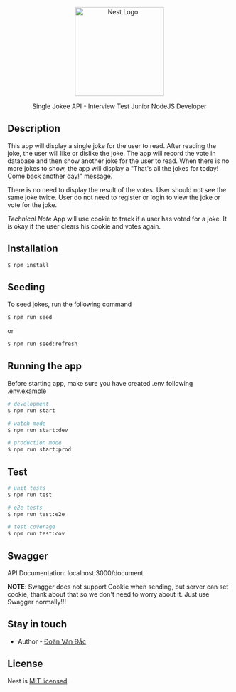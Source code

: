 <p align="center">
  <a href="http://nestjs.com/" target="blank"><img src="https://nestjs.com/img/logo-small.svg" width="200" alt="Nest Logo" /></a>
</p>

  <p align="center"> Single Jokee API - Interview Test Junior NodeJS Developer </p>
    <p align="center">

## Description

This app will display a single joke for the user to read. After reading the joke, the user will like or dislike the joke. The app will record the vote in database and then show another joke for the user to read. When there is no more jokes to show, the app will display a "That's all the jokes for today! Come back another day!" message.

There is no need to display the result of the votes. User should not see the same joke twice. User do not need to register or login to view the joke or vote for the joke.

_Technical Note_
App will use cookie to track if a user has voted for a joke. It is okay if the user clears his cookie and votes again.

## Installation

```bash
$ npm install
```

## Seeding

To seed jokes, run the following command

```bash
$ npm run seed
```

or

```bash
$ npm run seed:refresh
```

## Running the app

Before starting app, make sure you have created .env following .env.example

```bash
# development
$ npm run start

# watch mode
$ npm run start:dev

# production mode
$ npm run start:prod
```

## Test

```bash
# unit tests
$ npm run test

# e2e tests
$ npm run test:e2e

# test coverage
$ npm run test:cov
```

## Swagger

API Documentation: localhost:3000/document

**NOTE**: Swagger does not support Cookie when sending, but server can set cookie, thank about that so we don't need to worry about it. Just use Swagger normally!!!

## Stay in touch

- Author - [Đoàn Văn Đắc](https://www.linkedin.com/in/dac-doan-van-969586220/)

## License

Nest is [MIT licensed](LICENSE).
